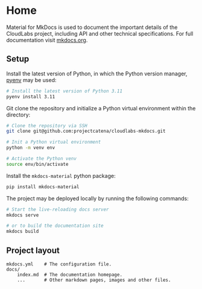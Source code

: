 # Home

Material for MkDocs is used to document the important details of the CloudLabs project, including API and other technical specifications.
For full documentation visit [mkdocs.org](https://www.mkdocs.org).

## Setup

Install the latest version of Python, in which the Python version manager, [pyenv](https://github.com/pyenv/pyenv) may be used:
```bash
# Install the latest version of Python 3.11
pyenv install 3.11
```
Git clone the repository and initialize a Python virtual environment within the directory:
```bash
# Clone the repository via SSH
git clone git@github.com:projectcatena/cloudlabs-mkdocs.git

# Init a Python virtual environment
python -m venv env

# Activate the Python venv
source env/bin/activate
```
Install the `mkdocs-material` python package:
```bash
pip install mkdocs-material
```
The project may be deployed locally by running the following commands:
```bash
# Start the live-reloading docs server
mkdocs serve

# or to build the documentation site
mkdocs build
```

<!-- * `mkdocs new [dir-name]` - Create a new project. -->
<!-- * `mkdocs serve` - Start the live-reloading docs server.
* `mkdocs build` - Build the documentation site.
* `mkdocs -h` - Print help message and exit. -->

## Project layout

    mkdocs.yml    # The configuration file.
    docs/
        index.md  # The documentation homepage.
        ...       # Other markdown pages, images and other files.
